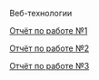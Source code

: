 Веб-технологии  

[Отчёт по работе №1](./report_wt1.md)  

[Отчёт по работе №2](./report_wt2.md)  

[Отчёт по работе №3](./report_wt3.md)  


